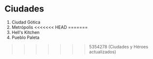 # Ciudades

1. Ciudad Gótica
2. Metrópolis
<<<<<<< HEAD
=======
3. Hell's Kitchen
4. Pueblo Paleta
>>>>>>> 5354278 (Ciudades y Héroes actualizados)
